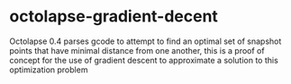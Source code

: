 # octolapse-gradient-decent
Octolapse 0.4 parses gcode to attempt to find an optimal set of snapshot points that have minimal distance from one another, this is a proof of concept for the use of gradient descent to approximate a solution to this optimization problem
